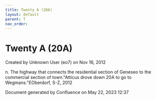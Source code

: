 ```yaml
---
title: Twenty A (20A)
layout: default
parent: T
nav_order:
---
```


# Twenty A (20A)

Created by  Unknown User (eo7) on Nov 16, 2012

n. The highway that connects the residential section of Geneseo to the commercial section of town.&quot;Atticus drove down 20A to go to Wegmans.&quot;EOberdorf, S-Z, 2012

Document generated by Confluence on May 22, 2023 12:37


